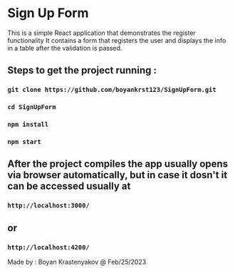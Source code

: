 # Sign Up Form
This is a simple React application that demonstrates the register functionality
It contains a form that registers the user and displays the info in a table after the validation is passed.

## Steps to get the project running : 

### `git clone https://github.com/boyankrst123/SignUpForm.git`

### `cd SignUpForm`

### `npm install`

### `npm start` 

## After the project compiles the app usually opens via browser automatically, but in case it dosn't it can be accessed usually at
###  `http://localhost:3000/`
## or 
###  `http://localhost:4200/` 

Made by : Boyan Krastenyakov @ Feb/25/2023
